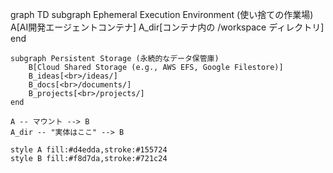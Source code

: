 graph TD
    subgraph Ephemeral Execution Environment (使い捨ての作業場)
        A[AI開発エージェントコンテナ]
        A_dir[コンテナ内の /workspace ディレクトリ]
    end

    subgraph Persistent Storage (永続的なデータ保管庫)
        B[Cloud Shared Storage (e.g., AWS EFS, Google Filestore)]
        B_ideas[<br>/ideas/]
        B_docs[<br>/documents/]
        B_projects[<br>/projects/]
    end

    A -- マウント --> B
    A_dir -- "実体はここ" --> B

    style A fill:#d4edda,stroke:#155724
    style B fill:#f8d7da,stroke:#721c24

